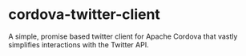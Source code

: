 # cordova-twitter-client

A simple, promise based twitter client for Apache Cordova that vastly simplifies interactions with the Twitter API.